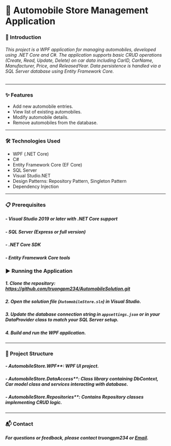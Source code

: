 # 🚗 Automobile Store Management Application

### 📝 Introduction

###### This project is a WPF application for managing automobiles, developed using .NET Core and C#. The application supports basic CRUD operations (Create, Read, Update, Delete) on car data including CarID, CarName, Manufacturer, Price, and ReleasedYear. Data persistence is handled via a SQL Server database using Entity Framework Core.
---

### ✨ Features

-  Add new automobile entries.
-  View list of existing automobiles.
-  Modify automobile details.
-  Remove automobiles from the database.
---

### 🛠️ Technologies Used

- WPF (.NET Core)
- C#
- Entity Framework Core (EF Core)
- SQL Server
- Visual Studio.NET
- Design Patterns: Repository Pattern, Singleton Pattern
- Dependency Injection
---

### 📋 Prerequisites

##### - Visual Studio 2019 or later with .NET Core support
##### - SQL Server (Express or full version)
##### - .NET Core SDK
##### - Entity Framework Core tools

### ▶️ Running the Application

##### 1. Clone the repository: https://github.com/truongpm234/AutomobileSolution.git  
##### 2. Open the solution file (`AutomobileStore.sln`) in Visual Studio.  
##### 3. Update the database connection string in `appsettings.json` or in your DataProvider class to match your SQL Server setup.  
##### 4. Build and run the WPF application.  
---

### 📁 Project Structure

##### - AutomobileStore.WPF**: WPF UI project.  
##### - AutomobileStore.DataAccess**: Class library containing DbContext, Car model class and services interacting with database.  
##### - AutomobileStore.Repositories**: Contains Repository classes implementing CRUD logic.  
---

### 📬 Contact

##### For questions or feedback, please contact truongpm234 or [Email](ghoul1645@gmail.com).
